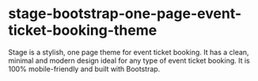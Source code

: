 # stage-bootstrap-one-page-event-ticket-booking-theme
Stage is a stylish, one page theme for event ticket booking. It has a clean, minimal and modern design ideal for any type of event ticket booking. It is 100% mobile-friendly and built with Bootstrap.
